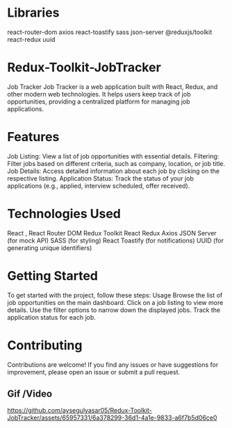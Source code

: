 # Libraries
react-router-dom
axios
react-toastify
sass
 json-server
@reduxjs/toolkit
react-redux
uuid  

# Redux-Toolkit-JobTracker
Job Tracker Job Tracker is a web application built with React, Redux, and other modern web technologies. It helps users keep track of job opportunities, providing a centralized platform for managing job applications.

# Features
Job Listing: View a list of job opportunities with essential details. Filtering: Filter jobs based on different criteria, such as company, location, or job title. Job Details: Access detailed information about each job by clicking on the respective listing. Application Status: Track the status of your job applications (e.g., applied, interview scheduled, offer received).

# Technologies Used
React , React Router DOM Redux Toolkit React Redux Axios JSON Server (for mock API) SASS (for styling) React Toastify (for notifications) UUID (for generating unique identifiers)

# Getting Started
To get started with the project, follow these steps: Usage Browse the list of job opportunities on the main dashboard. Click on a job listing to view more details. Use the filter options to narrow down the displayed jobs. Track the application status for each job.

# Contributing
Contributions are welcome! If you find any issues or have suggestions for improvement, please open an issue or submit a pull request.
 
## Gif /Video
https://github.com/aysegulyasar05/Redux-Toolkit-JobTracker/assets/65957331/6a378299-36d1-4a1e-9833-a6f7b5d06ce0


 
